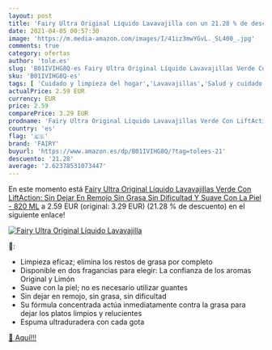 ```yaml
---
layout: post
title: 'Fairy Ultra Original Líquido Lavavajilla con un 21.28 % de descuento'
date: 2021-04-05 00:57:30
image: 'https://m.media-amazon.com/images/I/41iz3mwYGvL._SL400_.jpg'
comments: true
category: ofertas
author: 'tole.es'
slug: 'B01IVIHG8Q-es Fairy Ultra Original Líquido Lavavajillas Verde Con...'
sku: 'B01IVIHG8Q-es'
tags: [ 'Cuidado y limpieza del hogar','Lavavajillas','Salud y cuidado personal','fairy', ]
actualPrice: 2.59 EUR
currency: EUR
price: 2.59
comparePrice: 3.29 EUR
prodname: 'Fairy Ultra Original Líquido Lavavajillas Verde Con LiftAction: Sin Dejar En Remojo  Sin Grasa  Sin Dificultad Y Suave Con La Piel - 820 ML'
country: 'es'
flag: '🇪🇸'
brand: 'FAIRY'
buyurl: 'https://www.amazon.es/dp/B01IVIHG8Q/?tag=tolees-21'
descuento: '21.28'
average: '2.62378531073447'
---
```


En este momento está [Fairy Ultra Original Líquido Lavavajillas Verde Con LiftAction: Sin Dejar En Remojo  Sin Grasa  Sin Dificultad Y Suave Con La Piel - 820 ML](https://www.amazon.es/dp/B01IVIHG8Q/?tag=tolees-21) a 2.59 EUR (original: 3.29 EUR) (21.28 %  de descuento) en el siguiente enlace!

[![Fairy Ultra Original Líquido Lavavajilla](https://m.media-amazon.com/images/I/41iz3mwYGvL._SL400_.jpg)](https://www.amazon.es/dp/B01IVIHG8Q/?tag=tolees-21)

🔎:

- Limpieza eficaz; elimina los restos de grasa por completo
- Disponible en dos fragancias para elegir: La confianza de los aromas Original y Limón
- Suave con la piel; no es necesario utilizar guantes
- Sin dejar en remojo, sin grasa, sin dificultad
- Su fórmula concentrada actúa inmediatamente contra la grasa para dejar los platos limpios y relucientes
- Espuma ultraduradera con cada gota

[🛒 Aquí!!!](https://www.amazon.es/dp/B01IVIHG8Q/?tag=tolees-21)
